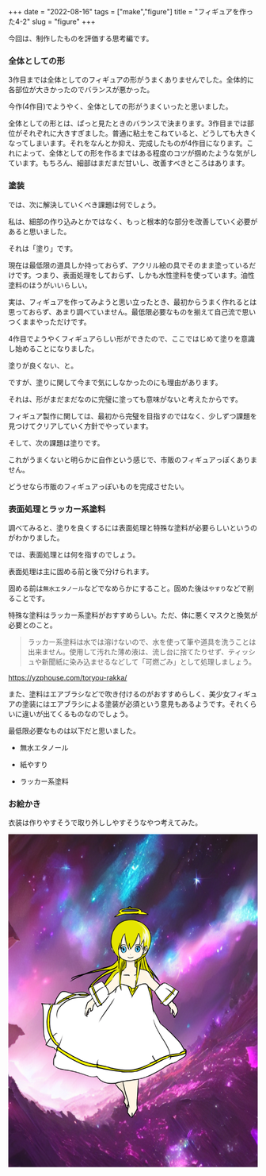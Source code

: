+++
date = "2022-08-16"
tags = ["make","figure"]
title = "フィギュアを作った4-2"
slug = "figure"
+++

今回は、制作したものを評価する思考編です。

### 全体としての形

3作目までは全体としてのフィギュアの形がうまくありませんでした。全体的に各部位が大きかったのでバランスが悪かった。

今作(4作目)でようやく、全体としての形がうまくいったと思いました。

全体としての形とは、ぱっと見たときのバランスで決まります。3作目までは部位がそれぞれに大きすぎました。普通に粘土をこねていると、どうしても大きくなってしまいます。それをなんとか抑え、完成したものが4作目になります。これによって、全体としての形を作るまではある程度のコツが掴めたような気がしています。もちろん、細部はまだまだ甘いし、改善すべきところはあります。

### 塗装

では、次に解決していくべき課題は何でしょう。

私は、細部の作り込みとかではなく、もっと根本的な部分を改善していく必要があると思いました。

それは「塗り」です。

現在は最低限の道具しか持っておらず、アクリル絵の具でそのまま塗っているだけです。つまり、表面処理をしておらず、しかも水性塗料を使っています。油性塗料のほうがいいらしい。

実は、フィギュアを作ってみようと思い立ったとき、最初からうまく作れるとは思っておらず、あまり調べていません。最低限必要なものを揃えて自己流で思いつくままやっただけです。

4作目でようやくフィギュアらしい形ができたので、ここではじめて塗りを意識し始めることになりました。

塗りが良くない、と。

ですが、塗りに関して今まで気にしなかったのにも理由があります。

それは、形がまだまだなのに完璧に塗っても意味がないと考えたからです。

フィギュア製作に関しては、最初から完璧を目指すのではなく、少しずつ課題を見つけてクリアしていく方針でやっています。

そして、次の課題は塗りです。

これがうまくないと明らかに自作という感じで、市販のフィギュアっぽくありません。

どうせなら市販のフィギュアっぽいものを完成させたい。

### 表面処理とラッカー系塗料

調べてみると、塗りを良くするには表面処理と特殊な塗料が必要らしいというのがわかりました。

では、表面処理とは何を指すのでしょう。

表面処理は主に固める前と後で分けられます。

固める前は`無水エタノール`などでなめらかにすること。固めた後は`やすり`などで削ることです。

特殊な塗料はラッカー系塗料がおすすめらしい。ただ、体に悪くマスクと換気が必要とのこと。

> ラッカー系塗料は水では溶けないので、水を使って筆や道具を洗うことは出来ません。使用して汚れた薄め液は、流し台に捨てたりせず、ティッシュや新聞紙に染み込ませるなどして「可燃ごみ」として処理しましょう。

https://yzphouse.com/toryou-rakka/

また、塗料はエアブラシなどで吹き付けるのがおすすめらしく、美少女フィギュアの塗装にはエアブラシによる塗装が必須という意見もあるようです。それくらいに違いが出てくるものなのでしょう。

最低限必要なものは以下だと思いました。

- 無水エタノール

- 紙やすり

- ラッカー系塗料

### お絵かき

衣装は作りやすそうで取り外ししやすそうなやつ考えてみた。

![](/img/yui_117.png)
